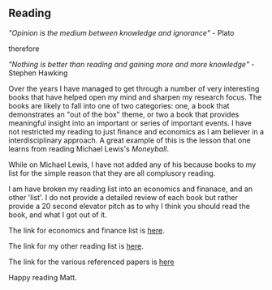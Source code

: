 ## Reading

_"Opinion is the medium between knowledge and ignorance"_ - Plato

therefore

 _"Nothing is better than reading and gaining more and more knowledge"_ - Stephen Hawking


Over the years I have managed to get through a number of very interesting books that have helped open my mind and sharpen my research focus. The books are likely to fall into one of two categories: one, a book that demonstrates an "out of the box" theme, or two a book that provides meaningful insight into an important or series of important events. I have not restricted my reading to just finance and economics as I am believer in a interdisciplinary approach. A great example of this is the lesson that one learns from reading Michael Lewis's _Moneyball_.

While on Michael Lewis, I have not added any of his because books to my list for the simple reason that they are all complusory reading.

I am have broken my reading list into an economics and finanace, and an other 'list'. I do not provide a detailed review of each book but rather provide a 20 second elevator pitch as to why I think you should read the book, and what I got out of it.
 
The link for economics and finance list is [here](https://moldham74.github.io/AussieCAS/eandfreading.html).

The link for my other reading list is [here](https://moldham74.github.io/AussieCAS/other%20reading.html).

The link for the various referenced papers is [here](https://moldham74.github.io/AussieCAS/ResearchPapers.html)

Happy reading Matt.

 
